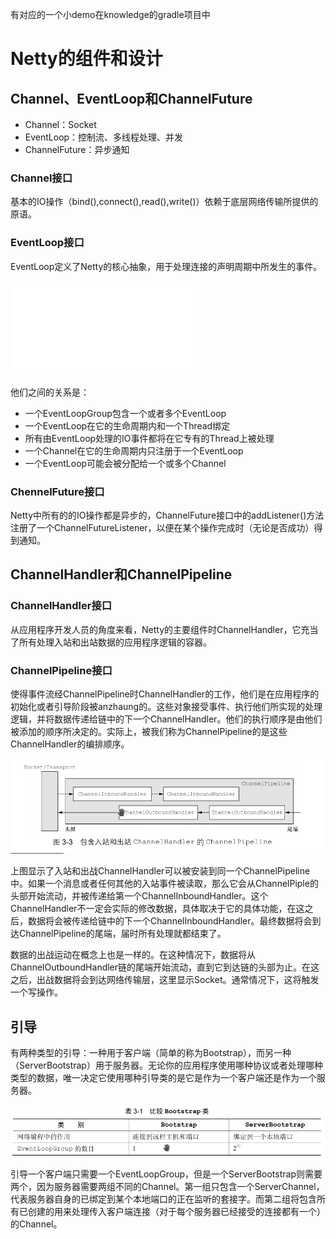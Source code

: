  有对应的一个小demo在knowledge的gradle项目中

# Netty的组件和设计

## Channel、EventLoop和ChannelFuture

- Channel：Socket
- EventLoop：控制流、多线程处理、并发
- ChannelFuture：异步通知

### Channel接口

基本的IO操作（bind(),connect(),read(),write()）依赖于底层网络传输所提供的原语。

### EventLoop接口

EventLoop定义了Netty的核心抽象，用于处理连接的声明周期中所发生的事件。

![image-20200719132950602](picture/netty-in-action.md)

他们之间的关系是：

- 一个EventLoopGroup包含一个或者多个EventLoop
- 一个EventLoop在它的生命周期内和一个Thread绑定
- 所有由EventLoop处理的IO事件都将在它专有的Thread上被处理
- 一个Channel在它的生命周期内只注册于一个EventLoop
- 一个EventLoop可能会被分配给一个或多个Channel

### ChennelFuture接口

Netty中所有的的IO操作都是异步的，ChannelFuture接口中的addListener()方法注册了一个ChannelFutureListener，以便在某个操作完成时（无论是否成功）得到通知。

## ChannelHandler和ChannelPipeline

### ChannelHandler接口

从应用程序开发人员的角度来看，Netty的主要组件时ChannelHandler，它充当了所有处理入站和出站数据的应用程序逻辑的容器。

### ChannelPipeline接口

使得事件流经ChannelPipeline时ChannelHandler的工作，他们是在应用程序的初始化或者引导阶段被anzhaung的。这些对象接受事件、执行他们所实现的处理逻辑，并将数据传递给链中的下一个ChannelHandler。他们的执行顺序是由他们被添加的顺序所决定的。实际上，被我们称为ChannelPipeline的是这些ChannelHandler的编排顺序。

![image-20200719134123082](picture/image-20200719134123082.png)

上图显示了入站和出战ChannelHandler可以被安装到同一个ChannelPipeline中。如果一个消息或者任何其他的入站事件被读取，那么它会从ChannelPiple的头部开始流动，并被传递给第一个ChannelInboundHandler。这个ChannelHandler不一定会实际的修改数据，具体取决于它的具体功能，在这之后，数据将会被传递给链中的下一个ChannelInboundHandler。最终数据将会到达ChannelPipeline的尾端，届时所有处理就都结束了。

数据的出战运动在概念上也是一样的。在这种情况下，数据将从ChannelOutboundHandler链的尾端开始流动，直到它到达链的头部为止。在这之后，出战数据将会到达网络传输层，这里显示Socket。通常情况下，这将触发一个写操作。

## 引导

有两种类型的引导：一种用于客户端（简单的称为Bootstrap），而另一种（ServerBootstrap）用于服务器。无论你的应用程序使用哪种协议或者处理哪种类型的数据，唯一决定它使用哪种引导类的是它是作为一个客户端还是作为一个服务器。

![image-20200719135550232](image-20200719135550232.png)

引导一个客户端只需要一个EventLoopGroup，但是一个ServerBootstrap则需要两个，因为服务器需要两组不同的Channel。第一组只包含一个ServerChannel，代表服务器自身的已绑定到某个本地端口的正在监听的套接字。而第二组将包含所有已创建的用来处理传入客户端连接（对于每个服务器已经接受的连接都有一个）的Channel。